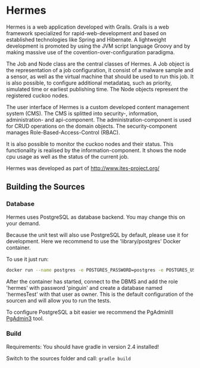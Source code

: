 Hermes
======

Hermes is a web application developed with Grails. Grails is a web framework specialized for rapid-web-development and based on established technologies like Spring and Hibernate. A lightweight development is promoted by using the JVM script language Groovy and by making massive use of the covention-over-configuration paradigma.

The Job and Node class are the central classes of Hermes. A Job object is the representation of a job configuration, it consist of a malware sample and a sensor, as well as the virtual machine that should be used to run this job. It is also possible, to configure additional metadataq, such as priority, simulated time or earliest publishing time. The Node objects represent the registered cuckoo nodes.

The user interface of Hermes is a custom developed content management system (CMS). The CMS is splitted into security-, information, administration- and api-component. The administration-component is used for CRUD operations on the domain objects. The security-component manages Role-Based-Access-Control (RBAC).

It is also possible to monitor the cuckoo nodes and their status. This functionality is realised by the information-component. It shows the node cpu usage as well as the status of the current job.

Hermes was developed as part of http://www.ites-project.org/

## Building the Sources

### Database
Hermes uses PostgreSQL as database backend. You may change this on your demand.

Because the unit test will also use PostgreSQL by default, please use it for development. Here we recommend to use the 'library/postgres' Docker container.

To use it just run:

```bash
docker run --name postgres -e POSTGRES_PASSWORD=postgres -e POSTGRES_USER=postgres -p 127.0.0.1:5432:5432 -d postgres
```

After the container has started, connect to the DBMS and add the role 'hermes' with password 'pinguin' and create a database named 'hermesTest' with that user as owner. This is the default configuration of the sourcen and will allow you to run the tests. 

To configure PostgreSQL a bit easier we recommend the PgAdminIII [PgAdmin3](http://www.pgadmin.org/) tool.

### Build
Requirements: You should have gradle in version 2.4 installed!

Switch to the sources folder and call:
`gradle build` 
